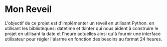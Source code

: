 # Mon Reveil
L'objectif de ce projet est d'implémenter un réveil en utilisant Python. en utilisant les bibliotèques: datetime et tkinter qui nous aident à construire le projet en utilisant la date et l'heure actuelles ainsi qu'à fournir une interface utilisateur pour régler l'alarme en fonction des besoins au format 24 heures.

